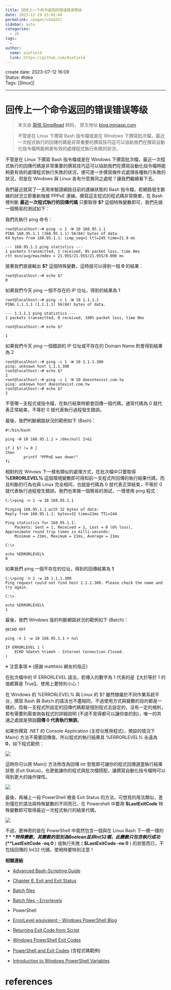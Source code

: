 ```yaml
---
title: 回传上一个命令返回的错误错误等级
date: 2023-12-19 15:02:44
permalink: /pages/cbda52/
sidebar: auto
categories:
  - zk
tags:
  - 
author: 
  name: asafield
  link: https://github.com/Asafield
---
```


create date: 2023-07-12 16:09  
Status: #idea  
Tags:  [[linux]]

---

# 回传上一个命令返回的错误错误等级
> 本文由 [简悦 SimpRead](http://ksria.com/simpread/) 转码， 原文地址 [blog.miniasp.com](https://blog.miniasp.com/post/2010/10/04/Windows-Batch-ERRORLEVEL-and-Linux-Bash-Exit-Status)

> 不管是在 Linux 下撰寫 Bash 指令檔或是在 Windows 下撰寫批次檔，最近一次程式執行的回傳代碼是非常重要的撰寫技巧這可以協助我們在撰寫自動化指令檔時能夠更有效的處理程式執行失敗的狀況，

不管是在 Linux 下撰寫 Bash 指令檔或是在 Windows 下撰寫批次檔，最近一次程式執行的回傳代碼是非常重要的撰寫技巧這可以協助我們在撰寫自動化指令檔時能夠更有效的處理程式執行失敗的狀況，便可進一步撰寫條件式處理各種執行失敗的狀況，但是在 Windows 與 Linux 各有什麼異同之處呢？讓我們繼續看下去。

我們最近就寫了一支用來驗證網路目前的連線狀態的 Bash 指令檔，若網路發生斷線的狀況立即重新撥接 PPPoE 連線。撰寫這支程式的程式碼非常簡單，在 Bash 裡判斷 **最近一次程式執行的回傳代碼** 只要取得 **$?** 這個特殊變數即可，我們先做一個簡易的測試如下：

我們先執行 ping 命令：

```
root@localhost:~# ping -c 1 -W 10 168.95.1.1
PING 168.95.1.1 (168.95.1.1) 56(84) bytes of data.
64 bytes from 168.95.1.1: icmp_seq=1 ttl=245 time=21.9 ms

--- 168.95.1.1 ping statistics ---
1 packets transmitted, 1 received, 0% packet loss, time 0ms
rtt min/avg/max/mdev = 21.955/21.955/21.955/0.000 ms

```

接著我們直接輸出 **$?** 這個特殊變數，這時就可以得到一個 **0** 的結果：

```
root@localhost:~# echo $?
0

```

如果我們今天 ping 一個不存在的 IP 位址，得到的結果為 1

```
root@localhost:~# ping -c 1 -W 10 1.1.1.1
PING 1.1.1.1 (1.1.1.1) 56(84) bytes of data.

--- 1.1.1.1 ping statistics ---
1 packets transmitted, 0 received, 100% packet loss, time 0ms

root@localhost:~# echo $?

1

```

如果我們今天 ping 一個錯誤的 IP 位址或不存在的 Domain Name 則會得到結果為 2

```
root@localhost:~# ping -c 1 -W 10 1.1.1.300
ping: unknown host 1.1.1.300
root@localhost:~# echo $?
2
root@localhost:~# ping -c 1 -W 10 doesntexist.com.tw
ping: unknown host doesntexist.com.tw
root@localhost:~# echo $?
2

```

不管哪一支程式或指令檔，在執行結束時都會回傳一個代碼，通常代碼為 0 就代表正常結束，不等於 0 就代表執行過程發生錯誤。

最後，我們判斷網路狀況的範例如下 (Bash)：

```
#!/bin/bash

ping -W 10 168.95.1.1 > /dev/null 2>&1

if [ $? != 0 ]
then
        printf "PPPoE was down!"
fi

```

相對的在 Winows 下一樣有類似的處理方式，在批次檔中只要取得 **%ERRORLEVEL%** 這個環境變數即可得知前一支程式所回傳的執行結果代碼，而且判斷的行為也與 Linux 完全相同，也就是代碼為 0 就代表正常結束，不等於 0 就代表執行過程發生錯誤。我們也來做一個簡易的測試，一樣使用 ping 程式：

```
C:\>ping -n 1 -w 10 168.95.1.1

Pinging 168.95.1.1 with 32 bytes of data:
Reply from 168.95.1.1: bytes=32 time=21ms TTL=244

Ping statistics for 168.95.1.1:
    Packets: Sent = 1, Received = 1, Lost = 0 (0% loss),
Approximate round trip times in milli-seconds:
    Minimum = 21ms, Maximum = 21ms, Average = 21ms

C:\>

echo %ERRORLEVEL%
0

```

如果我們 ping 一個不存在的位址，得到的回傳結果為 **1**

```
C:\>ping -n 1 -w 10 1.1.1.300
Ping request could not find host 1.1.1.300. Please check the name and try again.

C:\>

echo %ERRORLEVEL%
1

```

最後，我們 Windows 版的判斷網路狀況的範例如下 (Batch)：

```
@ECHO OFF

ping -n 1 -w 10 168.95.1.1 > nul

IF ERRORLEVEL 1 (
    ECHO %date% %time% - Internet Connection Closed.
)

```

※ 注意事項 ※ (感謝 matthklo 網友的指正) 

在批次檔中的 IF ERRORLEVEL 語法，若傳入的數字為 1 代表的是【大於等於 1 的值都算是 True】，使用上要特別小心！

在 Windows 的 %ERRORLEVEL% 與 Linux 的 $? 雖然隸屬於不同作業系統平台，撰寫 Bash 與 Batch 的語法也不盡相同，不過使用方式與變數的目的都是一樣的，而每一支程式所設定的回傳代碼都是個別程式去設定的，沒有一定的規則，若有需要則需查詢各程式的詳細說明 (不過不見得都可以讓你查的到)，唯一的共通之處就是預設**回傳 0 代表執行無誤**。

如果你撰寫 .NET 的 Console Application (主控台應用程式)，預設的情況下 Main() 方法不需要回傳值，所以程式的執行結果其 %ERRORLEVEL% 永遠為 **0**，如下程式範例：

![](https://blog.miniasp.com/image.axd?picture=image_237.png)

這時你可以將 Main() 方法修改為回傳 int 型態即可讓你的程式回傳適當執行結果狀態 (Exit Status)，也更能讓你的程式與批次檔搭配，讓撰寫自動化指令檔時可以得到更大的操作彈性。

![](https://blog.miniasp.com/image.axd?picture=image_238.png)

最後，再補上一段 PowerShell 檢查 Exit Status 的方法，可想見的用法類似，差別僅在於語法與特殊變數的不同而已，在 Powershell 中要用 **$LastExitCode** 特殊變數即可取得最近一次程式執行的結束代碼。

![](https://blog.miniasp.com/image.axd?picture=SNAGHTML16a06ba4.png)

不過，更神奇的是在 PowerShell 中竟然包含一個與在 Linux Bash 下一模一樣的 **$?** 特殊變數，其變數的型別為 Boolean 並非 Int32 喔，此變數只包含執行成功 ( **$LastExitCode -eq 0** ) 或執行失敗 ( **$LastExitCode -ne 0** ) 的狀態而已，不包括回傳的 Int32 代碼，使用時要特別注意！

**相關連結**

*   [Advanced Bash-Scripting Guide](http://tldp.org/LDP/abs/html/)

*   [Chapter 6. Exit and Exit Status](http://tldp.org/LDP/abs/html/exit-status.html)

*   [Batch files](http://www.robvanderwoude.com/batchfiles.php)

*   [Batch files – Errorlevels](http://www.robvanderwoude.com/errorlevel.php)

*   PowerShell

*   [ErrorLevel equivalent - Windows PowerShell Blog](http://blogs.msdn.com/b/powershell/archive/2006/09/15/errorlevel-equivalent.aspx)
*   [Returning Exit Code from Script](http://powershell.com/cs/blogs/tips/archive/2009/05/18/returning-exit-code-from-script.aspx)
*   [Windows PowerShell Exit Codes](http://blogs.msdn.com/b/powershell/archive/2006/10/14/windows-powershell-exit-codes.aspx)
*   [PowerShell and Exit Codes](http://myitforum.com/cs2/blogs/rcrumbaker/archive/2006/07/17/22251.aspx) (含程式碼範例)
*   [Introduction to Windows PowerShell Variables](http://www.computerperformance.co.uk/powershell/powershell_variables.htm)
# references